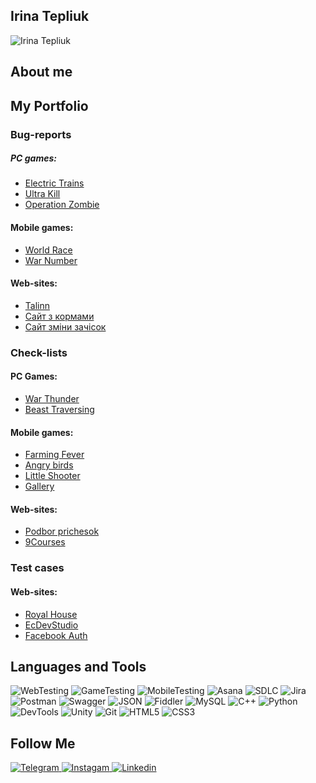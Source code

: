 ## Irina Tepliuk
![Irina Tepliuk](https://github.com/user-attachments/assets/a8c2b995-df56-4ea4-bc68-d8c69d0e3a85)


## About me
> 

## My Portfolio 

### Bug-reports 

##### PC games:
- [Electric Trains](https://trello.com/b/5d7v3pdF/electric-trains)
- [Ultra Kill](https://trello.com/b/8Qy2FYtd/ultrakill)
- [Operation Zombie](https://trello.com/b/iwhq7r49/operation-zombie)

#### Mobile games: 
- [World Race](https://trello.com/b/qBmiWOr4/word-race)
- [War Number](https://trello.com/b/xLWIWkVC/war-number)

#### Web-sites:
- [Talinn](https://trello.com/b/X3t1nVXv/%D1%81%D0%B0%D0%B9%D1%82-tallinncold-time)
- [Сайт з кормами](https://trello.com/b/R0ZhEV6m/%D1%81%D0%B0%D0%B9%D1%82-%D0%B7-%D0%BA%D0%BE%D1%80%D0%BC%D0%B0%D0%BC%D0%B8)
- [Сайт зміни зачісок](https://trello.com/b/LCu08976/%D1%81%D0%B0%D0%B9%D1%82-%D0%B7%D0%BC%D1%96%D0%BD%D0%B8-%D0%B7%D1%8F%D1%87%D1%96%D1%81%D0%BE%D0%BA)

### Check-lists
#### PC Games:
- [War Thunder]()
- [Beast Traversing]()

#### Mobile games:
- [Farming Fever](https://docs.google.com/spreadsheets/d/1LX1xFnakmc0M2TUaTiae5ZDwt9gZPjLxRnSoY-21LE0/edit?usp=sharing)
- [Angry birds](https://docs.google.com/spreadsheets/d/1pn0dH6smecJwwzPkIJCwSsdrELW-oZyj9z1s3jbUyq0/edit?usp=sharing)
- [Little Shooter](https://docs.google.com/spreadsheets/d/1GRdTTG7ZQXY8KginzJcEHoa4g3_5LCKnFz_Z0sVjjRI/edit?usp=sharing)
- [Gallery](https://docs.google.com/spreadsheets/d/1h9x8SdYPWpmAtFiI8xvstVRuH9tRh-3-MWRTI2B-PcY/edit?usp=sharing)

#### Web-sites:
- [Podbor prichesok](https://docs.google.com/spreadsheets/d/1w-D0Atyw4gfKNzt522SVUziZRmH9G4mHrtBxRdjpCgw/edit?usp=sharing)
- [9Courses](https://docs.google.com/spreadsheets/d/1ivFgWr51968fBsnPEv9k4UN1yKC9LjB2ZU5twwI1awg/edit?usp=sharing)
  
### Test cases 


#### Web-sites:

- [Royal House](https://docs.google.com/spreadsheets/d/1_hQSquxngz16539pvF75Yz5zEqc2oqn9K9ldNnzddtg/edit?usp=sharing)
- [EcDevStudio](https://docs.google.com/spreadsheets/d/1Zn7e-8bjmdiFiLCLeRaNKFdoNjZLqawNO4UvjdSQbLk/edit?usp=sharing)
- [Facebook Auth](https://docs.google.com/spreadsheets/d/1QPNDiLSNsQUMABW36HrElnOK0M0aOPJs3ibT6H_2fG4/edit?usp=sharing)

## Languages and Tools
![WebTesting](https://img.shields.io/badge/-WebTesting-556AC1?style=for-the-badge&logo=WebTesting&logoColor=556AC1)
![GameTesting](https://img.shields.io/badge/-GameTesting-FAB000?style=for-the-badge&logo=GameTesting&logoColor=FAB000)
![MobileTesting](https://img.shields.io/badge/-MobileTesting-4592C1?style=for-the-badge&logo=MobileTesting&logoColor=4592C1)
![Asana](https://img.shields.io/badge/-Asana-363639?style=for-the-badge&logo=Asana&logoColor=F06A6A)
![SDLC](https://img.shields.io/badge/-SDLC-A4BEF1?style=for-the-badge&logo=SDLC&logoColor=A4BEF1)
![Jira](https://img.shields.io/badge/-Jira-629FF6?style=for-the-badge&logo=Jira&logoColor=166BE0)
![Postman](https://img.shields.io/badge/-Postman-D7D0AD?style=for-the-badge&logo=Postman&logoColor=FB7C29)
![Swagger](https://img.shields.io/badge/-Swagger-173648?style=for-the-badge&logo=Swagger&logoColor=8BB600)
![JSON](https://img.shields.io/badge/-JSON-B2B2B2?style=for-the-badge&logo=JSON&logoColor=393939)
![Fiddler](https://img.shields.io/badge/-Fiddler-2B6D05?style=for-the-badge&logo=Fiddler&logoColor=2B6D05)
![MySQL](https://img.shields.io/badge/-MySQL-5181A2?style=for-the-badge&logo=MySQL&logoColor=00337E)
![C++](https://img.shields.io/badge/-C++-659AD2?style=for-the-badge&logo=C%2b%2b&logoColor=004482)
![Python](https://img.shields.io/badge/-Python-254A6B?style=for-the-badge&logo=Python&logoColor=FFE56A)
![DevTools](https://img.shields.io/badge/-DevTools-266EE4?style=for-the-badge&logo=DevTools&logoColor=266EE4)
![Unity](https://img.shields.io/badge/-Unity-757879?style=for-the-badge&logo=Unity&logoColor=000000)
![Git](https://img.shields.io/badge/-Git-181617?style=for-the-badge&logo=Git&logoColor=F0F0F0)
![HTML5](https://img.shields.io/badge/-HTML5-3A3B3D?style=for-the-badge&logo=HTML5&logoColor=64C18)
![CSS3](https://img.shields.io/badge/-CSS3-254ADC?style=for-the-badge&logo=CSS3&logoColor=2094EF)




## Follow Me
[ ![Telegram](https://img.shields.io/badge/-Telegram-30A5D8?style=for-the-badge&logo=Telegram&logoColor=F6F9FA) ](https://t.me/Iryna3107)
[ ![Instagam](https://img.shields.io/badge/-Instagram-A601CD?style=for-the-badge&logo=Instagram&logoColor=D6A639) ]()
[ ![Linkedin](https://img.shields.io/badge/-Linkedin-0A66C2?style=for-the-badge&logo=Linkedin&logoColor=FFFFFF) ]()
